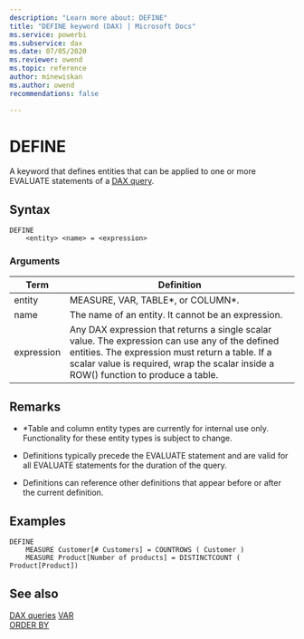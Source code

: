 ```yaml
---
description: "Learn more about: DEFINE"
title: "DEFINE keyword (DAX) | Microsoft Docs"
ms.service: powerbi 
ms.subservice: dax 
ms.date: 07/05/2020
ms.reviewer: owend
ms.topic: reference
author: minewiskan
ms.author: owend 
recommendations: false

---
```

# DEFINE
  
A keyword that defines entities that can be applied to one or more EVALUATE statements of a [DAX query](dax-queries.md).

## Syntax  
  
```dax
DEFINE 
    <entity> <name> = <expression>
```
  
### Arguments
  
|Term|Definition|  
|--------|--------------|  
|entity|MEASURE, VAR, TABLE\*, or COLUMN\*. |
|name|The name of an entity. It cannot be an expression.|  
|expression|Any DAX expression that returns a single scalar value. The expression can use any of the defined entities. The expression must return a table. If a scalar value is required, wrap the scalar inside a ROW() function to produce a table.|  
  
## Remarks

- *Table and column entity types are currently for internal use only. Functionality for these entity types is subject to change.

- Definitions typically precede the EVALUATE statement and are valid for all EVALUATE statements for the duration of the query.

- Definitions can reference other definitions that appear before or after the current definition.

## Examples

```DAX
DEFINE
    MEASURE Customer[# Customers] = COUNTROWS ( Customer )
    MEASURE Product[Number of products] = DISTINCTCOUNT ( Product[Product]) 
```



## See also

[DAX queries](dax-queries.md) 
[VAR](var-dax.md)  
[ORDER BY](orderby-statement-dax.md)  
